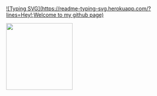 [![Typing SVG](https://readme-typing-svg.herokuapp.com/?lines=Hey!;Welcome to my github page)](https://www.youtube.com/watch?v=dQw4w9WgXcQ)

<img height="180em" src="https://github-readme-stats.vercel.app/api?username=404namiii&show_icons=true&hide_border=true&theme=onedark&count_private=true&include_all_commits=true" />
